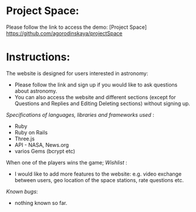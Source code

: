 # Project Space:
Please follow the link to access the demo:
[Project Space]
https://github.com/agorodinskaya/projectSpace

# Instructions:
The website is designed for users interested in astronomy:
- Please follow the link and sign up if you would like to ask questions about astronomy.
- You can also access the website and different sections (except for Questions and Replies and Editing Deleting sections) without signing up.

_Specifications of languages, libraries and frameworks used_ :
- Ruby 
- Ruby on Rails
- Three.js
- API - NASA, News.org
- varios Gems (bcrypt etc)

When one of the players wins the game;
_Wishlist_ : 
- I would like to add more features to the website: e.g. video exchange between users, geo location of the space stations, rate questions etc. 

_Known bugs_:
- nothing known so far.
